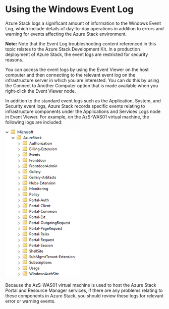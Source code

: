 # Using the Windows Event Log

Azure Stack logs a significant amount of information to the Windows Event Log, which include details of day-to-day operations in addition to errors and warning for events affecting the Azure Stack environment.

**Note:** Note that the Event Log troubleshooting content referenced in this topic relates to the Azure Stack Development Kit. In a production deployment of Azure Stack, the event logs are restricted for security reasons.

You can access the event logs by using the Event Viewer on the host computer and then connecting to the relevant event log on the infrastructure server in which you are interested. You can do this by using the Connect to Another Computer option that is made available when you right-click the Event Viewer node.

In addition to the standard event logs such as the Application, System, and Security event logs, Azure Stack records specific events relating to infrastructure components under the Applications and Services Logs node in Event Viewer. For example, on the AzS-WAS01 virtual machine, the following logs are included:

![Using the Windows Event Log](media/using-the-windows-event-log.png)

Because the AzS-WAS01 virtual machine is used to host the Azure Stack Portal and Resource Manager services, if there are any problems relating to these components in Azure Stack, you should review these logs for relevant error or warning events.